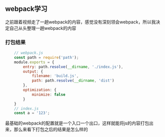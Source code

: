 ## webpack学习

之前跟着视频走了一趟webpack的内容，感觉没有深刻领会webpack，所以我决定自己从头整理一趟webpack的内容

### 打包结果

``` javascript
    // webpack.js
    const path = require('path');
    module.exports = {
        entry: path.resolve(__dirname, './index.js'),
        output: {
            filename: 'build.js',
            path: path.resolve(__dirname, 'dist')
        },
        optimization: {
            minimize: false
        }
    }
    // index.js
    const a = '123';

```

最基础的webpack的配置就是一个入口一个出口，这样就能将js的内容打包出来，那么来看下打包之后的结果是怎么样的

``` javascript



```